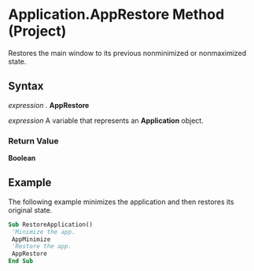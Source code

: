 
# Application.AppRestore Method (Project)

Restores the main window to its previous nonminimized or nonmaximized state.


## Syntax

 _expression_ . **AppRestore**

 _expression_ A variable that represents an **Application** object.


### Return Value

 **Boolean**


## Example

The following example minimizes the application and then restores its original state.


```vb
Sub RestoreApplication() 
 'Minimize the app. 
 AppMinimize 
 'Restore the app. 
 AppRestore 
End Sub
```


